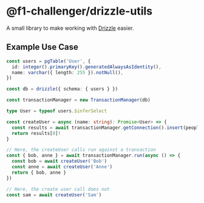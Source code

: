 # @f1-challenger/drizzle-utils

A small library to make working with [Drizzle](https://orm.drizzle.team/) easier.

## Example Use Case

```ts
const users = pgTable('User', {
  id: integer().primaryKey().generatedAlwaysAsIdentity(),
  name: varchar({ length: 255 }).notNull(),
})

const db = drizzle({ schema: { users } })

const transactionManager = new TransactionManager(db)

type User = typeof users.$inferSelect

const createUser = async (name: string): Promise<User> => {
  const results = await transactionManager.getConnection().insert(people).values({ name: 'Alice' }).returning()
  return results[0]!
}

// Here, the createUser calls run against a transaction
const { bob, anne } = await transactionManager.run(async () => {
  const bob = await createUser('Bob')
  const anne = await createUser('Anne')
  return { bob, anne }
})

// Here, the create user call does not
const sam = await createUser('Sam')
```
